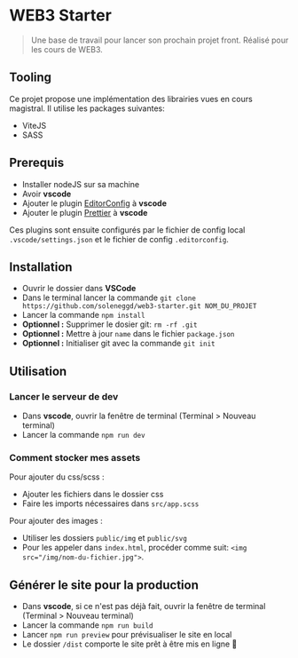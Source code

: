 # WEB3 Starter

> Une base de travail pour lancer son prochain projet front.
> Réalisé pour les cours de WEB3.

## Tooling

Ce projet propose une implémentation des librairies vues en cours magistral.
Il utilise les packages suivantes:

- ViteJS
- SASS

## Prerequis

- Installer nodeJS sur sa machine
- Avoir **vscode**
- Ajouter le plugin [EditorConfig](https://marketplace.visualstudio.com/items?itemName=EditorConfig.EditorConfig) à **vscode**
- Ajouter le plugin [Prettier](https://marketplace.visualstudio.com/items?itemName=esbenp.prettier-vscode) à **vscode**

Ces plugins sont ensuite configurés par le fichier de config local `.vscode/settings.json` et le fichier de config `.editorconfig`.

## Installation

- Ouvrir le dossier dans **VSCode**
- Dans le terminal lancer la commande `git clone https://github.com/soleneggd/web3-starter.git NOM_DU_PROJET`
- Lancer la commande `npm install`
- **Optionnel :** Supprimer le dosier git: `rm -rf .git`
- **Optionnel :** Mettre à jour `name` dans le fichier `package.json`
- **Optionnel :** Initialiser git avec la commande `git init`

## Utilisation

### Lancer le serveur de dev

- Dans **vscode**, ouvrir la fenêtre de terminal (Terminal > Nouveau terminal)
- Lancer la commande `npm run dev`

### Comment stocker mes assets

Pour ajouter du css/scss :

- Ajouter les fichiers dans le dossier css
- Faire les imports nécessaires dans `src/app.scss`

Pour ajouter des images :

- Utiliser les dossiers `public/img` et `public/svg`
- Pour les appeler dans `index.html`, procéder comme suit: `<img src="/img/nom-du-fichier.jpg">`.

## Générer le site pour la production

- Dans **vscode**, si ce n'est pas déjà fait, ouvrir la fenêtre de terminal (Terminal > Nouveau terminal)
- Lancer la commande `npm run build`
- Lancer `npm run preview` pour prévisualiser le site en local
- Le dossier `/dist` comporte le site prêt à être mis en ligne 🎉
